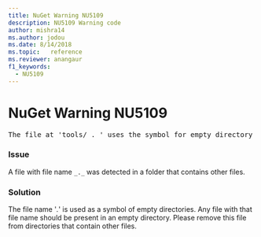 ```yaml
---
title: NuGet Warning NU5109
description: NU5109 Warning code
author: mishra14
ms.author: jodou
ms.date: 8/14/2018
ms.topic:   reference
ms.reviewer: anangaur
f1_keywords: 
  - NU5109
---
```


# NuGet Warning NU5109
<pre>The file at 'tools/_._' uses the symbol for empty directory '_._', but it is present in a directory that contains other files. Please remove this file from directories that contain other files.</pre>

### Issue

A file with file name `_._` was detected in a folder that contains other files.


### Solution

 The file name '_._' is used as a symbol of empty directories. Any file with that file name should be present in an empty directory. Please remove this file from directories that contain other files.

